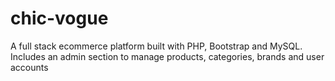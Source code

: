 # chic-vogue
 A full stack ecommerce platform built with PHP, Bootstrap and MySQL.
 Includes an admin section to manage products, categories, brands and user accounts
